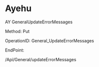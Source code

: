 #     Ayehu


AY GeneralUpdateErrorMessages

Method: Put

OperationID: General_UpdateErrorMessages

EndPoint:

/Api/General/updateErrorMessages
